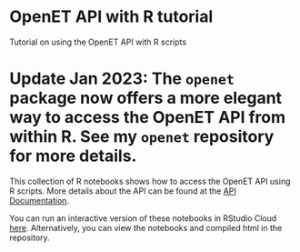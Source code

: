 # OpenET API with R tutorial
Tutorial on using the OpenET API with R scripts

# **Update Jan 2023: The `openet` package now offers a more elegant way to access the OpenET API from within R. See my `openet` repository for more details.**

This collection of R notebooks shows how to access the OpenET API using R scripts. More details about the API can be found at the [API Documentation](https://open-et.github.io/docs/build/html/index.html).

You can run an interactive version of these notebooks in RStudio Cloud [here](https://rstudio.cloud/project/3638676). Alternatively, you can view the notebooks and compiled html in the repository.
